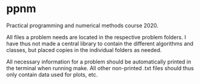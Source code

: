 # ppnm
Practical programming and numerical methods course 2020.

All files a problem needs are located in the respective problem folders. I have thus not made a central library to contain the different algorithms and classes, but placed copies in the individual folders as needed.

All necessary information for a problem should be automatically printed in the terminal when running make. All other non-printed .txt files should thus only contain data used for plots, etc.
